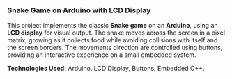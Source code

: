 ### **Snake Game on Arduino with LCD Display**  

This project implements the classic **Snake game** on an **Arduino**, using an **LCD display** for visual output. The snake moves across the screen in a pixel matrix, growing as it collects food while avoiding collisions with itself and the screen borders. The movements direction are controlled using buttons, providing an interactive experience on a small embedded system.  

**Technologies Used:** Arduino, LCD Display, Buttons, Embedded C++.  

